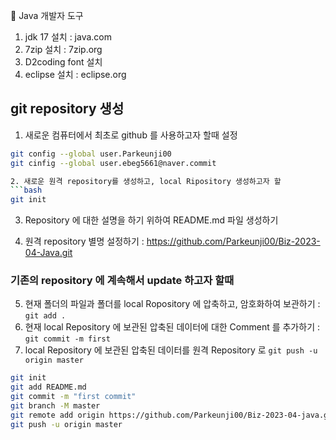 :horse: Java 개발자 도구
1. jdk 17 설치 :  java.com
2. 7zip 설치 : 7zip.org
3. D2coding font 설치
4. eclipse 설치 : eclipse.org

## git repository 생성

1. 새로운 컴퓨터에서 최초로 github 를 사용하고자 할때 설정
```bash
git config --global user.Parkeunji00
git cinfig --global user.ebeg5661@naver.commit

2. 새로운 원격 repository를 생성하고, local Ripository 생성하고자 할
```bash
git init
```
3. Repository 에 대한 설명을 하기 위하여 README.md 파일 생성하기

4. 원격 repository 별명 설정하기 : https://github.com/Parkeunji00/Biz-2023-04-Java.git

### 기존의 repository 에 계속해서 update 하고자 할때


5. 현재 폴더의 파일과 폴더를 local Ropository 에 압축하고, 암호화하여 보관하기 : `git add . `
6. 현재 local Repository 에 보관된 압축된 데이터에 대한 Comment 를 추가하기 : `git commit -m first`
7. local Repository 에 보관된 압축된 데이터를 원격 Repository 로 `git push -u origin master`

```bash
git init
git add README.md
git commit -m "first commit"
git branch -M master
git remote add origin https://github.com/Parkeunji00/Biz-2023-04-java.git
git push -u origin master